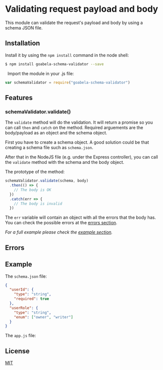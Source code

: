 
# Validating request payload and body

This module can validate the request's payload and body by using a schema JSON file.

## Installation
Install it by using the `npm install` command in the node shell:
```sh
$ npm install goabela-schema-validator --save
```
&nbsp;
Import the module in your .js file:
```js
var schemaValidator = require("goabela-schema-validator")
```

## Features
### schemaValidator.validate()
The `validate` method will do the validation. It will return a promise so you can call `then` and `catch` on the method. Required arguements are the body/payload as an object and the schema object.

First you have to create a schema object. A good solution could be that creating a schema file such as `schema.json`.

After that in the NodeJS file (e.g. under the Express controller), you can call the `validate` method with the schema and the body object.

The prototype of the method:
```js
schemaValidator.validate(schema, body)
  .then(() => {
    // The body is OK
  })
  .catch(err => {
    // The body is invalid
  })
```

The `err` variable will contain an object with all the errors that the body has. You can check the possible errors at the [errors section](#errors).

_For a full example please check the [example section](example)._

## Errors

## Example

The `schema.json` file:
```json
{
  "userId": {
    "type": "string",
    "required": true
  },
  "userRole": {
    "type": "string",
    "enum": ["owner", "writer"]
  }
}
```

The `app.js` file:

## License
[MIT](LICENSE)
